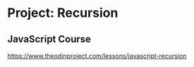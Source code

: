 # Project: Recursion
## JavaScript Course
https://www.theodinproject.com/lessons/javascript-recursion